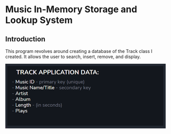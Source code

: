 # Music In-Memory Storage and Lookup System

## Introduction
This program revolves around creating a database of the Track class I created. It allows the user to search, insert, remove, and display.

![Track Structure](images/trackstruct.png)
